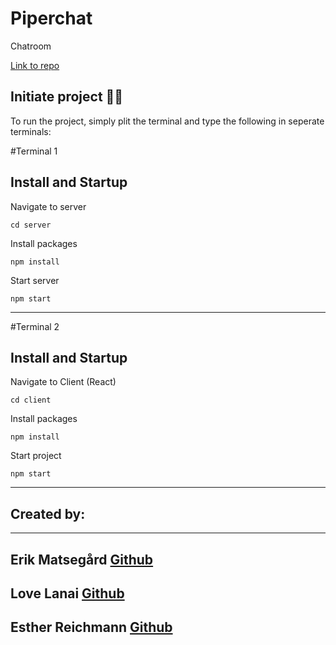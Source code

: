 # Piperchat

Chatroom

[Link to repo](https://github.com/lovelanai/Piperchat)

## Initiate project 👨‍💻

To run the project, simply plit the terminal and type the following in seperate terminals:

#Terminal 1

## Install and Startup

Navigate to server

```
cd server
```

Install packages

```
npm install
```

Start server

```
npm start
```

---

#Terminal 2

## Install and Startup

Navigate to Client (React)

```
cd client
```

Install packages

```
npm install
```

Start project

```
npm start
```

---

## Created by:

---

## Erik Matsegård [**Github**](https://github.com/matsegard)

## Love Lanai [**Github**](https://github.com/lovelanai)

## Esther Reichmann [**Github**](https://github.com/ezzequ)
